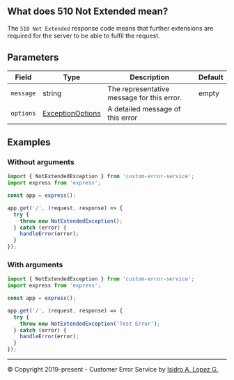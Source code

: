 ## What does 510 Not Extended mean?

The `510 Not Extended` response code means that further extensions are required for the server to be able to fulfil the request.

## Parameters

| Field     | Type                                                             | Description                                | Default |
|-----------|------------------------------------------------------------------|--------------------------------------------|---------|
| `message` | string                                                           | The representative message for this error. | empty   |
| `options` | [ExceptionOptions](../interfaces/exception-options.interface.md) | A detailed message of this error           |         |

## Examples

### Without arguments

```typescript
import { NotExtendedException } from 'custom-error-service';
import express from 'express';

const app = express();

app.get('/', (request, response) => {
  try {
    throw new NotExtendedException();
  } catch (error) {
    handleError(error);
  }
});
```

### With arguments

```typescript
import { NotExtendedException } from 'custom-error-service';
import express from 'express';

const app = express();

app.get('/', (request, response) => {
  try {
    throw new NotExtendedException('Test Error');
  } catch (error) {
    handleError(error);
  }
});
```

---

&copy; Copyright 2019-present - Customer Error Service by [Isidro A. Lopez G.](https://ialopezg.com/)
